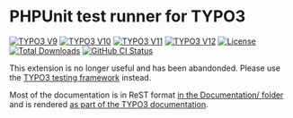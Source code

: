 # PHPUnit test runner for TYPO3

[![TYPO3 V9](https://img.shields.io/badge/TYPO3-9-orange.svg)](https://get.typo3.org/version/9)
[![TYPO3 V10](https://img.shields.io/badge/TYPO3-10-orange.svg)](https://get.typo3.org/version/10)
[![TYPO3 V11](https://img.shields.io/badge/TYPO3-11-orange.svg)](https://get.typo3.org/version/11)
[![TYPO3 V12](https://img.shields.io/badge/TYPO3-12-orange.svg)](https://get.typo3.org/version/12)
[![License](https://img.shields.io/github/license/oliverklee/ext-phpunit)](https://packagist.org/packages/oliverklee/phpunit)
[![Total Downloads](https://poser.pugx.org/oliverklee/phpunit/downloads.svg)](https://packagist.org/packages/oliverklee/phpunit)
[![GitHub CI Status](https://github.com/oliverklee/ext-phpunit/workflows/CI/badge.svg?branch=main)](https://github.com/oliverklee/ext-phpunit/actions)

This extension is no longer useful and has been abandonded. Please use the
[TYPO3 testing framework](https://github.com/TYPO3/testing-framework) instead.

Most of the documentation is in ReST format
[in the Documentation/ folder](Documentation/) and is rendered
[as part of the TYPO3 documentation](https://docs.typo3.org/typo3cms/extensions/phpunit/).
